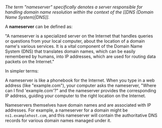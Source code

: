 *The term "nameserver" specifically denotes a server responsible for handling domain name resolution within the context of the [[DNS (Domain Name System)|DNS]].*

A **nameserver** can be defined as:

"A nameserver is a specialized server on the Internet that handles queries or questions from your local computer, about the location of a domain name's various services. It is a vital component of the Domain Name System (DNS) that translates domain names, which can be easily remembered by humans, into IP addresses, which are used for routing data packets on the Internet."

In simpler terms:

A nameserver is like a phonebook for the Internet. When you type in a web address (like "example.com"), your computer asks the nameserver, "Where can I find 'example.com'?" and the nameserver provides the corresponding IP address, guiding your computer to the right location on the Internet.

Nameservers themselves have domain names and are associated with IP addresses. For example, a nameserver for a domain might be `ns1.examplehost.com`, and this nameserver will contain the authoritative DNS records for various domain names managed under it.